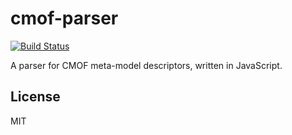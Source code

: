# cmof-parser

[![Build Status](https://travis-ci.org/bpmn-io/cmof-parser.svg?branch=master)](https://travis-ci.org/bpmn-io/cmof-parser)

A parser for CMOF meta-model descriptors, written in JavaScript.


## License

MIT
